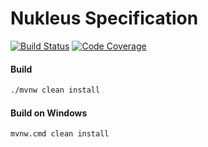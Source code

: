 # Nukleus Specification

[![Build Status][build-status-image]][build-status]
[![Code Coverage][code-coverage-image]][code-coverage]

#### Build
```bash
./mvnw clean install
```
#### Build on Windows
```bash
mvnw.cmd clean install
```

[build-status-image]: https://github.com/reaktivity/nukleus.spec/workflows/build/badge.svg
[build-status]: https://github.com/reaktivity/nukleus.spec/actions
[code-coverage-image]: https://codecov.io/gh/reaktivity/nukleus.spec/branch/develop/graph/badge.svg
[code-coverage]: https://codecov.io/gh/reaktivity/nukleus.spec
